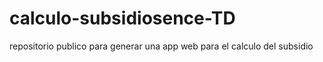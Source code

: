 # calculo-subsidiosence-TD
repositorio publico para generar una app web para el calculo del subsidio
